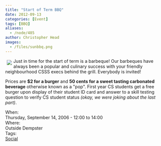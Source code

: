 ```yaml
---
title: "Start of Term BBQ"
date: 2012-09-13
categories: [Event]
tags: [BBQ]
aliases:
  - /node/485
author: Christopher Head
images:
  - /files/sunbbq.png
---
```


<div class="field field-name-body field-type-text-with-summary field-label-hidden"><div class="field-items"><div class="field-item even"><p><img src="/files/sunbbq.png" align="left" vspace="5" hspace="5">Just in time for the start of term is a barbeque!  Our barbeques have always been a popular and culinary success with your friendly neighbourhood CSSS execs behind the grill.  Everybody is invited!</p>
<p>Prices are <strong>$2 for a burger</strong> and <strong>50 cents for a sweet tasting carbonated beverage</strong> otherwise known as a &quot;pop&quot;. First year CS students get a free burger upon display of their student ID card and answer to a skill testing question to verify CS student status <em>(okay, we were joking about the last part)</em>.</p>
</div></div></div><div class="field field-name-field-dates field-type-datetime field-label-above"><div class="field-label">When:&#xA0;</div><div class="field-items"><div class="field-item even"><span class="date-display-single">Thursday, September 14, 2006 - <span class="date-display-range"><span class="date-display-start">12:00</span> to <span class="date-display-end">14:00</span></span></span></div></div></div><div class="field field-name-field-location field-type-text field-label-above"><div class="field-label">Where:&#xA0;</div><div class="field-items"><div class="field-item even">Outside Dempster</div></div></div>    <footer>
    <div class="field field-name-field-tags field-type-taxonomy-term-reference field-label-above"><div class="field-label">Tags:&#xA0;</div><div class="field-items"><div class="field-item even"><a href="/social">Social</a></div></div></div>      </footer>
